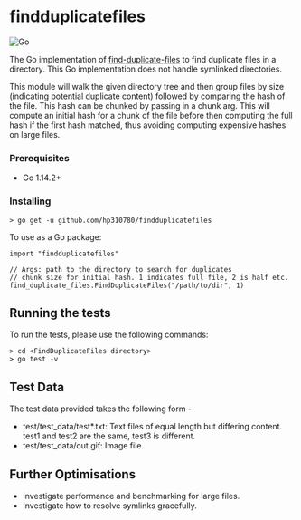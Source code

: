 # findduplicatefiles

![Go](https://github.com/hp310780/findduplicatefiles/workflows/Go/badge.svg?branch=master)

The Go implementation of [find-duplicate-files](https://github.com/hp310780/find-duplicate-files) to find duplicate files in a directory. This Go implementation does not handle symlinked directories.

This module will walk the given directory tree and then group files by size 
(indicating potential duplicate content) followed by comparing the hash of the file.
This hash can be chunked by passing in a chunk arg. This will compute an initial hash for a chunk of the file 
before then computing the full hash if the first hash matched, thus avoiding computing
expensive hashes on large files.

### Prerequisites

* Go 1.14.2+

### Installing

```
> go get -u github.com/hp310780/findduplicatefiles
```
To use as a Go package:
```
import "findduplicatefiles"

// Args: path to the directory to search for duplicates
// chunk size for initial hash. 1 indicates full file, 2 is half etc.
find_duplicate_files.FindDuplicateFiles("/path/to/dir", 1)
```

## Running the tests

To run the tests, please use the following commands:

```
> cd <FindDuplicateFiles directory>
> go test -v
```

## Test Data

The test data provided takes the following form - 
* test/test_data/test*.txt: Text files of equal length but differing content. test1 and test2 are the same, test3 is different.
* test/test_data/out.gif: Image file.


## Further Optimisations
* Investigate performance and benchmarking for large files.
* Investigate how to resolve symlinks gracefully.